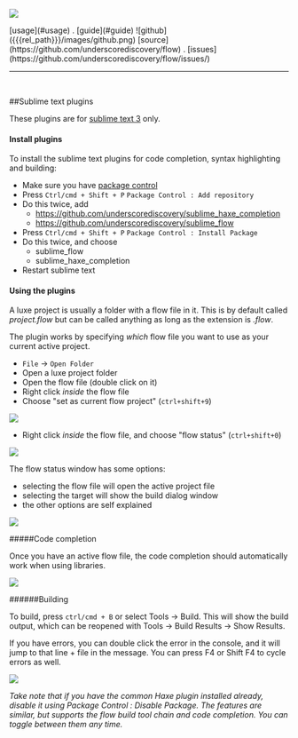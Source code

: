 

<a href="{{{rel_path}}}index.html" id="logo"><img src="{{{rel_path}}}images/logo.png" /></a>

<div class="topmenu">
[usage](#usage) . [guide](#guide) ![github]({{{rel_path}}}/images/github.png)  [source](https://github.com/underscorediscovery/flow) . [issues](https://github.com/underscorediscovery/flow/issues/)
</div>

---
<br/>

##Sublime text plugins

These plugins are for [sublime text 3](http://sublimetext.com/3) only.

#### Install plugins
To install the sublime text plugins for code completion, syntax highlighting and building:

- Make sure you have [package control](https://sublime.wbond.net/installation)
- Press `Ctrl/cmd + Shift + P` `Package Control : Add repository`
- Do this twice, add 
  - https://github.com/underscorediscovery/sublime_haxe_completion
  - https://github.com/underscorediscovery/sublime_flow
- Press `Ctrl/cmd + Shift + P` `Package Control : Install Package`
- Do this twice, and choose
  - sublime_flow
  - sublime_haxe_completion
- Restart sublime text

#### Using the plugins

A luxe project is usually a folder with a flow file in it. This is by default called _project.flow_ but can be called anything as long as the extension is _.flow_.

The plugin works by specifying _which_ flow file you want to use as your current active project.

- `File` -> `Open Folder`
- Open a luxe project folder
- Open the flow file (double click on it)
- Right click _inside_ the flow file 
- Choose "set as current flow project" (`ctrl+shift+9`)

![](../images/plugins/0.png)

- Right click _inside_ the flow file, and choose "flow status" (`ctrl+shift+0`)

![](../images/plugins/1.png)

The flow status window has some options:
- selecting the flow file will open the active project file
- selecting the target will show the build dialog window
- the other options are self explained

![](../images/plugins/2.png)

#####Code completion

Once you have an active flow file, the code completion should automatically work when using libraries.

![](../images/plugins/3.png)

######Building

To build, press `ctrl/cmd + B` or select Tools -> Build. This will show the build output, which can be reopened with Tools -> Build Results -> Show Results.

If you have errors, you can double click the error in the console, and it will jump to that line + file in the message. You can press F4 or Shift F4 to cycle errors as well.

![](../images/plugins/4.png)


_Take note that if you have the common Haxe plugin installed already, disable it using Package Control : Disable Package. 
The features are similar, but supports the flow build tool chain and code completion. You can toggle between them any time._

&nbsp;
&nbsp;